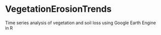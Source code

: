# VegetationErosionTrends
Time series analysis of vegetation and soil loss using Google Earth Engine in R

